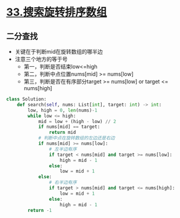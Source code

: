 # [33.搜索旋转排序数组](https://leetcode-cn.com/problems/search-in-rotated-sorted-array/)
## 二分查找
+ 关键在于判断mid在旋转数组的哪半边
+ 注意三个地方的等于号
	+ 第一，判断是否结束low<=high
	+ 第二，判断中点位置nums[mid] >= nums[low]
	+ 第三，判断是否在有序部分target >= nums[low] or target <= nums[high]

``` python
class Solution:
    def search(self, nums: List[int], target: int) -> int:
        low, high = 0, len(nums)-1
        while low <= high:
            mid = low + (high - low) // 2
            if nums[mid] == target:
                return mid
            # 判断中点在旋转数组的左边还是右边
            if nums[mid] >= nums[low]:
                # 左半边有序
                if target < nums[mid] and target >= nums[low]:
                    high = mid - 1
                else:
                    low = mid + 1
            else:
                # 右半边有序
                if target > nums[mid] and target <= nums[high]:
                    low = mid + 1
                else:
                    high = mid - 1
        return -1
```